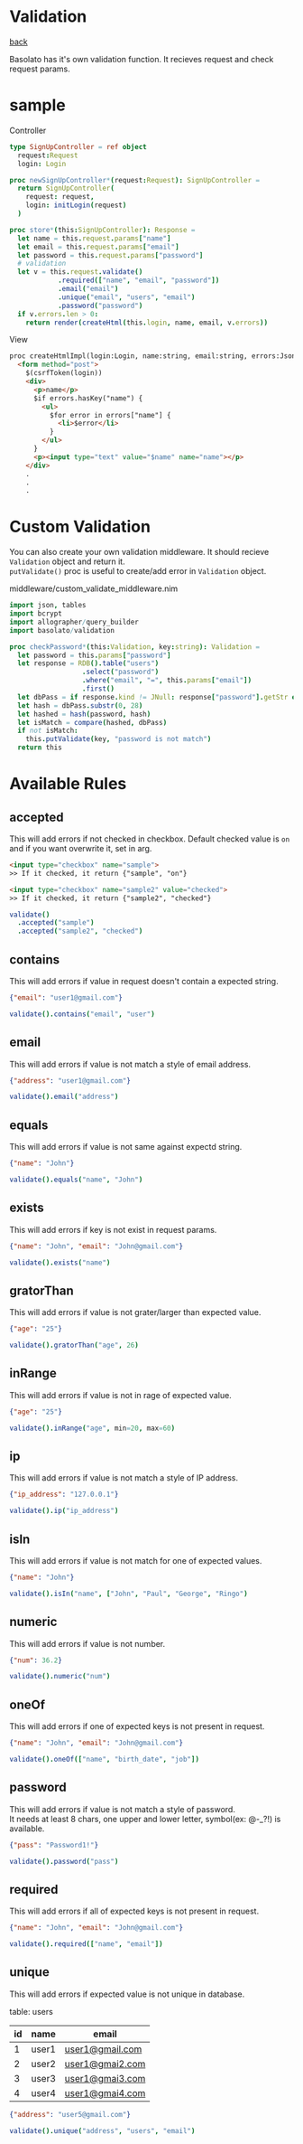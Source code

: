Validation
===
[back](../README.md)

Basolato has it's own validation function. It recieves request and check request params.

# sample

Controller
```nim
type SignUpController = ref object
  request:Request
  login: Login

proc newSignUpController*(request:Request): SignUpController =
  return SignUpController(
    request: request,
    login: initLogin(request)
  )

proc store*(this:SignUpController): Response =
  let name = this.request.params["name"]
  let email = this.request.params["email"]
  let password = this.request.params["password"]
  # validation
  let v = this.request.validate()
            .required(["name", "email", "password"])
            .email("email")
            .unique("email", "users", "email")
            .password("password")
  if v.errors.len > 0:
    return render(createHtml(this.login, name, email, v.errors))
```

View
```html
proc createHtmlImpl(login:Login, name:string, email:string, errors:JsonNode): string = tmpli html"""
  <form method="post">
    $(csrfToken(login))
    <div>
      <p>name</p>
      $if errors.hasKey("name") {
        <ul>
          $for error in errors["name"] {
            <li>$error</li>
          }
        </ul>
      }
      <p><input type="text" value="$name" name="name"></p>
    </div>
    .
    .
    .
```

# Custom Validation
You can also create your own validation middleware. It should recieve `Validation` object and return it.  
`putValidate()` proc is useful to create/add error in `Validation` object.

middleware/custom_validate_middleware.nim
```nim
import json, tables
import bcrypt
import allographer/query_builder
import basolato/validation

proc checkPassword*(this:Validation, key:string): Validation =
  let password = this.params["password"]
  let response = RDB().table("users")
                  .select("password")
                  .where("email", "=", this.params["email"])
                  .first()
  let dbPass = if response.kind != JNull: response["password"].getStr else: ""
  let hash = dbPass.substr(0, 28)
  let hashed = hash(password, hash)
  let isMatch = compare(hashed, dbPass)
  if not isMatch:
    this.putValidate(key, "password is not match")
  return this
```

# Available Rules

## accepted
This will add errors if not checked in checkbox. Default checked value is `on` and if you want overwrite it, set in arg.

```html
<input type="checkbox" name="sample">
>> If it checked, it return {"sample", "on"}

<input type="checkbox" name="sample2" value="checked">
>> If it checked, it return {"sample2", "checked"}
```

```nim
validate()
  .accepted("sample")
  .accepted("sample2", "checked")
```

## contains
This will add errors if value in request doesn't contain a expected string.

```json
{"email": "user1@gmail.com"}
```

```nim
validate().contains("email", "user")
```

## email
This will add errors if value is not match a style of email address.

```json
{"address": "user1@gmail.com"}
```

```nim
validate().email("address")
```

## equals
This will add errors if value is not same against expectd string.

```json
{"name": "John"}
```

```nim
validate().equals("name", "John")
```

## exists
This will add errors if key is not exist in request params.

```json
{"name": "John", "email": "John@gmail.com"}
```

```nim
validate().exists("name")
```

## gratorThan
This will add errors if value is not grater/larger than expected value.

```json
{"age": "25"}
```

```nim
validate().gratorThan("age", 26)
```

## inRange
This will add errors if value is not in rage of expected value.

```json
{"age": "25"}
```

```nim
validate().inRange("age", min=20, max=60)
```

## ip
This will add errors if value is not match a style of IP address.

```json
{"ip_address": "127.0.0.1"}
```

```nim
validate().ip("ip_address")
```

## isIn
This will add errors if value is not match for one of expected values.

```json
{"name": "John"}
```

```nim
validate().isIn("name", ["John", "Paul", "George", "Ringo")
```

## numeric
This will add errors if value is not number.

```json
{"num": 36.2}
```

```nim
validate().numeric("num")
```

## oneOf
This will add errors if one of expected keys is not present in request.

```json
{"name": "John", "email": "John@gmail.com"}
```

```nim
validate().oneOf(["name", "birth_date", "job"])
```

## password
This will add errors if value is not match a style of password.  
It needs at least 8 chars, one upper and lower letter, symbol(ex: @-_?!) is available.

```json
{"pass": "Password1!"}
```

```nim
validate().password("pass")
```

## required
This will add errors if all of expected keys is not present in request.

```json
{"name": "John", "email": "John@gmail.com"}
```

```nim
validate().required(["name", "email"])
```

## unique
This will add errors if expected value is not unique in database.

table: users

|id|name|email|
|---|---|---|
|1|user1|user1@gmail.com|
|2|user2|user1@gmai2.com|
|3|user3|user1@gmai3.com|
|4|user4|user1@gmai4.com|

```json
{"address": "user5@gmail.com"}
```

```nim
validate().unique("address", "users", "email")
```
